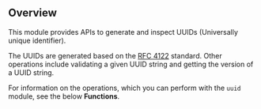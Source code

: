 ## Overview

This module provides APIs to generate and inspect UUIDs (Universally unique identifier).

The UUIDs are generated based on the [RFC 4122](https://www.rfc-editor.org/rfc/rfc4122.html) standard. Other operations include validating a given UUID string and getting the version of a UUID string.

For information on the operations, which you can perform with the `uuid` module, see the below **Functions**.
